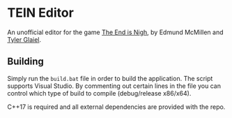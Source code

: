# TEIN Editor

An unofficial editor for the game [The End is Nigh](https://store.steampowered.com/app/583470/The_End_Is_Nigh/),
by Edmund McMillen and [Tyler Glaiel](https://github.com/tylerglaiel).

## Building

Simply run the `build.bat` file in order to build the application. The script
supports Visual Studio. By commenting out certain lines in the file you can
control which type of build to compile (debug/release x86/x64).

C++17 is required and all external dependencies are provided with the repo.
